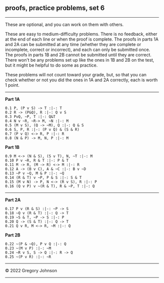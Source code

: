 ## proofs, practice problems, set 6

---

These are optional, and you can work on them with others.

These are easy to medium-difficulty problems. There is no feedback, either at the end of each line or when the proof is complete. The proofs in parts 1A and 2A can be submitted at any time (whether they are complete or incomplete, correct or incorrect), and each can only be submitted once. The proofs in parts 1B and 2B cannot be submitted until they are correct. There won't be any problems set up like the ones in 1B and 2B on the test, but it might be helpful to do some as practice. 

These problems will not count toward your grade, but, so that you can check whether or not you did the ones in 1A and 2A correctly, each is worth 1 point.

---

__Part 1A__

~~~{.ProofChecker .JohnsonSL options="fonts tabindent exam" feedback="none" guides="fitch" points="1" late-credit="1"}
0.1 P, (P v S) -> T :|-: T 
0.2 R -> (P&Q), R :|-: Q v S
0.3 PvQ, ~P, T :|-: Q&T
0.4 N v ~R, ~R-> M, ~N :|-: M
0.5 (M v S), (Q -> ~M), Q :|-: Q & S
0.6 S, P, R :|-: (P v Q) & (S & R)
0.7 (P v Q) <-> R, P :|-: R
0.8 (N & P) -> M, N, P :|-: M
~~~

__Part 1B__

~~~{.ProofChecker .JohnsonSL options="fonts tabindent" feedback="none" guides="fitch" points="1" late-credit="1"}
0.9 M <-> (N & S), (S v T), N, ~T :|-: M
0.10 P v ~R, R & T :|-: P & T
0.11 M -> R, (M -> R) <-> M :|-: R 
0.12 A -> (B v C), A & ~C :|-: B v ~D
0.13 ~P v ~Q, M & P :|-: ~Q
0.14 (R & T) v ~P, P & S :|-: S & T
0.15 (M v N) -> P, N <-> (R v S), R :|-: P
0.16 (Q v P) v ~(R & T), R & ~P, T :|-: Q  
~~~

---

__Part 2A__

~~~{.ProofChecker .JohnsonSL options="fonts tabindent exam" feedback="none" guides="fitch" points="1" late-credit="1"}
0.17 P v (R & S) :|-: ~P -> S
0.18 ~Q v (R & T) :|-: Q -> T
0.19 ~S & T, ~P -> S :|-: P
0.20 Q -> (S & T) :|-: Q -> T 
0.21 Q v R, M <-> R, ~M :|-: Q
~~~


__Part 2B__

~~~{.ProofChecker .JohnsonSL options="fonts tabindent" feedback="none" guides="fitch" points="1" late-credit="1"}
0.22 ~(P & ~Q), P v Q :|-: Q
0.23 ~(M v P) :|-: ~M
0.24 ~R v S, S -> Q :|-: R -> Q 
0.25 ~(P v R) :|-: ~R 
~~~

---

&copy; 2022 Gregory Johnson 
 
---